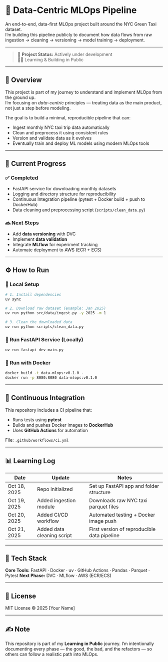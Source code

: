 # 🧠 Data-Centric MLOps Pipeline

An end-to-end, data-first MLOps project built around the NYC Green Taxi dataset.  
I’m building this pipeline publicly to document how data flows from raw ingestion → cleaning → versioning → model training → deployment.

---

> 🚧 **Project Status:** Actively under development  
> 🧑‍🔬 Learning & Building in Public  

---

## 📖 Overview

This project is part of my journey to understand and implement MLOps from the ground up.  
I’m focusing on *data-centric* principles — treating data as the main product, not just a step before modeling.

The goal is to build a minimal, reproducible pipeline that can:
- Ingest monthly NYC taxi trip data automatically  
- Clean and preprocess it using consistent rules  
- Version and validate data as it evolves  
- Eventually train and deploy ML models using modern MLOps tools  

---

## 🧩 Current Progress

### ✅ Completed
- FastAPI service for downloading monthly datasets  
- Logging and directory structure for reproducibility  
- Continuous Integration pipeline (pytest + Docker build + push to DockerHub)  
- Data cleaning and preprocessing script (`scripts/clean_data.py`)  

### 🔜 Next Steps
- Add **data versioning** with DVC  
- Implement **data validation**  
- Integrate **MLflow** for experiment tracking  
- Automate deployment to AWS (ECR + ECS)

---



## ⚙️ How to Run

### 🔹 Local Setup

```bash
# 1. Install dependencies
uv sync

# 2. Download raw dataset (example: Jan 2025)
uv run python src/data/ingest.py -y 2025 -m 1

# 3. Clean the downloaded data
uv run python scripts/clean_data.py
````

### 🔹 Run FastAPI Service (Locally)

```bash
uv run fastapi dev main.py
```

### 🔹 Run with Docker

```bash
docker build -t data-mlops:v0.1.0 .
docker run -p 8080:8080 data-mlops:v0.1.0
```

---

## 🧪 Continuous Integration

This repository includes a CI pipeline that:

* Runs tests using **pytest**
* Builds and pushes Docker images to **DockerHub**
* Uses **GitHub Actions** for automation

File: `.github/workflows/ci.yml`

---

## 📊 Learning Log

| Date         | Update                     | Notes                                       |
| ------------ | -------------------------- | ------------------------------------------- |
| Oct 18, 2025 | Repo initialized           | Set up FastAPI app and folder structure     |
| Oct 19, 2025 | Added ingestion module     | Downloads raw NYC taxi parquet files        |
| Oct 20, 2025 | Added CI/CD workflow       | Automated testing + Docker image push       |
| Oct 21, 2025 | Added data cleaning script | First version of reproducible data pipeline |

---

## 🧰 Tech Stack

**Core Tools:** FastAPI · Docker · uv · GitHub Actions · Pandas · Parquet · Pytest
**Next Phase:** DVC · MLflow · AWS (ECR/ECS)

---

## 🪪 License

MIT License © 2025 [Your Name]

---

## ✍️ Note

This repository is part of my **Learning in Public** journey.
I’m intentionally documenting every phase — the good, the bad, and the refactors — so others can follow a realistic path into MLOps.

